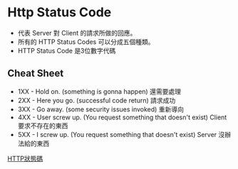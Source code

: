 # Http Status Code
- 代表 Server 對 Client 的請求所做的回應。
- 所有的 HTTP Status Codes 可以分成五個種類。
- HTTP Status Code 是3位數字代碼

## Cheat Sheet
- 1XX - Hold on. (something is gonna happen) 還需要處理
- 2XX - Here you go. (successful code return) 請求成功
- 3XX - Go away. (some security issues invoked) 重新導向
- 4XX - User screw up. (You request something that doesn't exist) Client 要求不存在的東西
- 5XX - I screw up. (You request something that doesn't exist) Server 沒辦法給的東西


[HTTP狀態碼](https://zh.wikipedia.org/wiki/HTTP%E7%8A%B6%E6%80%81%E7%A0%81)